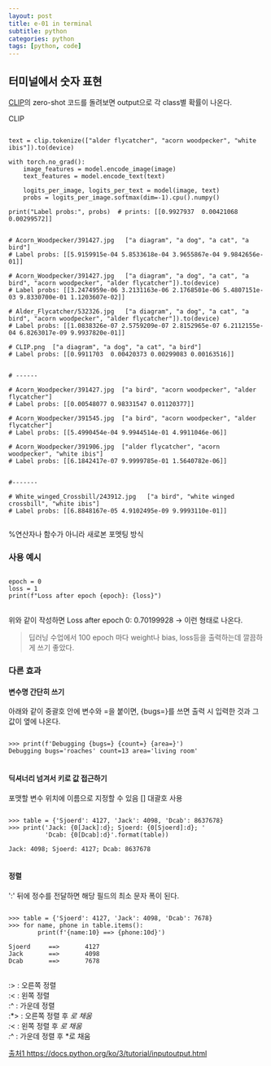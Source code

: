 ```yaml
---
layout: post
title: e-01 in terminal
subtitle: python
categories: python
tags: [python, code]
---
```


## 터미널에서 숫자 표현

[CLIP](https://github.com/openai/CLIP)의 zero-shot 코드를 돌려보면 output으로 각 class별 확률이 나온다.

CLIP



```

text = clip.tokenize(["alder flycatcher", "acorn woodpecker", "white ibis"]).to(device)

with torch.no_grad():
    image_features = model.encode_image(image)
    text_features = model.encode_text(text)
    
    logits_per_image, logits_per_text = model(image, text)
    probs = logits_per_image.softmax(dim=-1).cpu().numpy()

print("Label probs:", probs)  # prints: [[0.9927937  0.00421068 0.00299572]]


# Acorn_Woodpecker/391427.jpg   ["a diagram", "a dog", "a cat", "a bird"]
# Label probs: [[5.9159915e-04 5.8533618e-04 3.9655867e-04 9.9842656e-01]]

# Acorn_Woodpecker/391427.jpg   ["a diagram", "a dog", "a cat", "a bird", "acorn woodpecker", "alder flycatcher"]).to(device)
# Label probs: [[3.2474959e-06 3.2131163e-06 2.1768501e-06 5.4807151e-03 9.8330700e-01 1.1203607e-02]]

# Alder_Flycatcher/532326.jpg   ["a diagram", "a dog", "a cat", "a bird", "acorn woodpecker", "alder flycatcher"]).to(device)
# Label probs: [[1.0838326e-07 2.5759209e-07 2.8152965e-07 6.2112155e-04 6.8263017e-09 9.9937820e-01]]

# CLIP.png  ["a diagram", "a dog", "a cat", "a bird"]
# Label probs: [[0.9911703  0.00420373 0.00299083 0.00163516]]


# ------

# Acorn_Woodpecker/391427.jpg  ["a bird", "acorn woodpecker", "alder flycatcher"]
# Label probs: [[0.00548077 0.98331547 0.01120377]]

# Acorn_Woodpecker/391545.jpg  ["a bird", "acorn woodpecker", "alder flycatcher"]
# Label probs: [[5.4990454e-04 9.9944514e-01 4.9911046e-06]]

# Acorn_Woodpecker/391906.jpg  ["alder flycatcher", "acorn woodpecker", "white ibis"]
# Label probs: [[6.1842417e-07 9.9999785e-01 1.5640782e-06]]


#-------

# White_winged_Crossbill/243912.jpg   ["a bird", "white winged crossbill", "white ibis"]
# Label probs: [[6.8848167e-05 4.9102495e-09 9.9993110e-01]]


```


























%연산자나 함수가 아니라 새로본 포멧팅 방식

### 사용 예시
<pre>
<code>
epoch = 0
loss = 1
print(f"Loss after epoch {epoch}: {loss}")
</code>
</pre>
위와 같이 작성하면 
Loss after epoch 0: 0.70199928 -> 이런 형태로 나온다.

> 딥러닝 수업에서 100 epoch 마다 weight나 bias, loss등을 출력하는데 깔끔하게 쓰기 좋았다.

### 다른 효과
#### 변수명 간단히 쓰기

아래와 같이 중괄호 안에 변수와 =을 붙이면,
{bugs=}를 쓰면 출력 시 입력한 것과 그 값이 옆에 나온다.

<pre>
<code>
>>> print(f'Debugging {bugs=} {count=} {area=}')
Debugging bugs='roaches' count=13 area='living room'
</code>
</pre>


#### 딕셔너리 넘겨서 키로 값 접근하기
포맷할 변수 위치에 이름으로 지정할 수 있음
[] 대괄호 사용
<pre>
<code>
>>> table = {'Sjoerd': 4127, 'Jack': 4098, 'Dcab': 8637678}
>>> print('Jack: {0[Jack]:d}; Sjoerd: {0[Sjoerd]:d}; '
          'Dcab: {0[Dcab]:d}'.format(table))

Jack: 4098; Sjoerd: 4127; Dcab: 8637678
</code>
</pre>



#### 정렬
':' 뒤에 정수를 전달하면 해당 필드의 최소 문자 폭이 된다. 
<pre>
<code>
>>> table = {'Sjoerd': 4127, 'Jack': 4098, 'Dcab': 7678}
>>> for name, phone in table.items():
        print(f'{name:10} ==> {phone:10d}')

Sjoerd     ==>       4127
Jack       ==>       4098
Dcab       ==>       7678
</code>
</pre>

:> : 오른쪽 정렬   
:< : 왼쪽 정렬   
:^ : 가운데 정렬   
:*> : 오른쪽 정렬 후 *로 채움   
:*< : 왼쪽 정렬 후 *로 채움   
:*^ : 가운데 정렬 후 *로 채움   

[출처1 ](https://docs.python.org/ko/3/tutorial/inputoutput.html) https://docs.python.org/ko/3/tutorial/inputoutput.html








